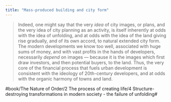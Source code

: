 ```yaml
---
title: "Mass-produced building and city form"
---
```


> Indeed, one might say that the very *idea* of city images, or plans, and the very idea of city planning as an activity, is itself inherently at odds with the idea of unfolding, and at odds with the idea of the land giving rise gradually, and of its own accord, to natural extended city form. The modern developments we know too well, associated with huge sums of money, and with vast profits in the hands of developers, necessarily *depend* on images — because it is the images which first draw investors, and then potential buyers, to the land. Thus, the very core of the financial process that fuels urban development is consistent with the ideology of 20th-century developers, and at odds with the organic harmony of towns and land.  

#book/The Nature of Order/2 The process of creating life/4 Structure-destroying transformations in modern society - the failure of unfolding#